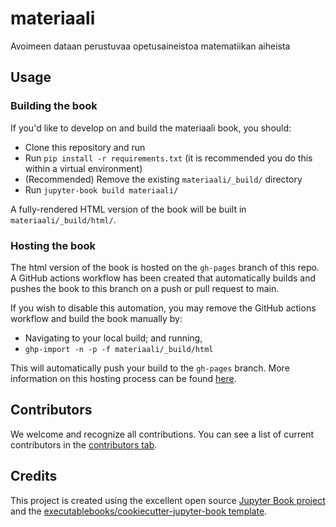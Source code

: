 # materiaali

Avoimeen dataan perustuvaa opetusaineistoa matematiikan aiheista

## Usage

### Building the book

If you'd like to develop on and build the materiaali book, you should:

- Clone this repository and run
- Run `pip install -r requirements.txt` (it is recommended you do this within a virtual environment)
- (Recommended) Remove the existing `materiaali/_build/` directory
- Run `jupyter-book build materiaali/`

A fully-rendered HTML version of the book will be built in `materiaali/_build/html/`.

### Hosting the book

The html version of the book is hosted on the `gh-pages` branch of this repo. A GitHub actions workflow has been created that automatically builds and pushes the book to this branch on a push or pull request to main.

If you wish to disable this automation, you may remove the GitHub actions workflow and build the book manually by:

- Navigating to your local build; and running,
- `ghp-import -n -p -f materiaali/_build/html`

This will automatically push your build to the `gh-pages` branch. More information on this hosting process can be found [here](https://jupyterbook.org/publish/gh-pages.html#manually-host-your-book-with-github-pages).

## Contributors

We welcome and recognize all contributions. You can see a list of current contributors in the [contributors tab](https://github.com/JuhaTeuho/materiaali/graphs/contributors).

## Credits

This project is created using the excellent open source [Jupyter Book project](https://jupyterbook.org/) and the [executablebooks/cookiecutter-jupyter-book template](https://github.com/executablebooks/cookiecutter-jupyter-book).
